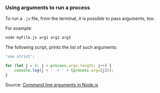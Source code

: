 ### Using arguments to run a process

To run a `.js` file, from the terminal, it is possible to pass arguments, too.

For example:

```bash 
node myFile.js arg1 arg2 arg3
```

The following script, prints the list of such arguments:

```javascript
'use strict';

for (let j = 0; j < process.argv.length; j++) {
    console.log(j + ' -> ' + (process.argv[j]));
}
```

Source: [Command line arguments in Node.js](https://stackabuse.com/command-line-arguments-in-node-js/)